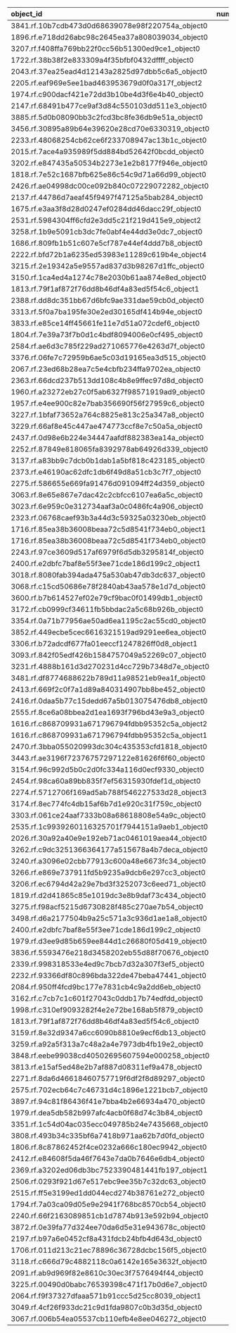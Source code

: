 | object_id                                        |   num_queries |   top1_rate |   top5_rate |   mean_rank |   median_rank |
|:-------------------------------------------------|--------------:|------------:|------------:|------------:|--------------:|
| 3841.rf.10b7cdb473d0d68639078e98f220754a_object0 |             3 |         1   |    1        |     1       |           1   |
| 1896.rf.e718dd26abc98c2645ea37a808039034_object0 |             2 |         1   |    1        |     1       |           1   |
| 3207.rf.f408ffa769bb22f0cc56b51300ed9ce1_object0 |             2 |         1   |    1        |     1       |           1   |
| 1722.rf.38b38f2e833309a4f35bfbf0432dffff_object0 |             1 |         1   |    1        |     1       |           1   |
| 2043.rf.37ea25ead4d12143a2825d97dbb5c6a5_object0 |             1 |         1   |    1        |     1       |           1   |
| 2205.rf.eaf969e5ee1bad463953679d0f0a317f_object2 |             1 |         1   |    1        |     1       |           1   |
| 1974.rf.c900dacf421e72dd3b10be4d3f6e4b40_object0 |             1 |         1   |    1        |     1       |           1   |
| 2147.rf.68491b477ce9af3d84c550103dd511e3_object0 |             1 |         1   |    1        |     1       |           1   |
| 3885.rf.5d0b08090bb3c2fcd3bc8fe36db9e51a_object0 |             1 |         1   |    1        |     1       |           1   |
| 3456.rf.30895a89b64e39620e28cd70e6330319_object0 |             1 |         1   |    1        |     1       |           1   |
| 2233.rf.48068254cb62ce6f233708947ac13b1c_object0 |             1 |         1   |    1        |     1       |           1   |
| 2015.rf.7ace4a935989f5dd884bd52642f0bcdd_object0 |             1 |         1   |    1        |     1       |           1   |
| 3202.rf.e847435a50534b2273e1e2b8177f946e_object0 |             1 |         1   |    1        |     1       |           1   |
| 1818.rf.7e52c1687bfb625e86c54c9d71a66d99_object0 |             1 |         1   |    1        |     1       |           1   |
| 2426.rf.ae04998dc00ce092b840c07229072282_object0 |             1 |         1   |    1        |     1       |           1   |
| 2137.rf.44786d7aeaf45f9497f47125a5bab284_object0 |             1 |         1   |    1        |     1       |           1   |
| 1675.rf.e3aa3f8d28d0247ef0284dd46dacc29f_object0 |             1 |         1   |    1        |     1       |           1   |
| 2531.rf.5984304ff6cfd2e3dd5c21f219d415e9_object2 |             1 |         1   |    1        |     1       |           1   |
| 3258.rf.1b9e5091cb3dc7fe0abf4e44dd3e0dc7_object0 |             1 |         1   |    1        |     1       |           1   |
| 1686.rf.809fb1b51c607e5cf787e44ef4ddd7b8_object0 |             1 |         1   |    1        |     1       |           1   |
| 2222.rf.bfd72b1a6235ed53983e11289c619b4e_object4 |             1 |         1   |    1        |     1       |           1   |
| 3215.rf.2e19342a5e9557ad837d3b98267d1ffc_object0 |             1 |         1   |    1        |     1       |           1   |
| 3150.rf.1ca4ed4a1274c78e2030b61aa874e8ed_object0 |             1 |         1   |    1        |     1       |           1   |
| 1813.rf.79f1af872f76dd8b46df4a83ed5f54c6_object1 |             1 |         1   |    1        |     1       |           1   |
| 2388.rf.dd8dc351bb67d6bfc9ae331dae59cb0d_object0 |             1 |         1   |    1        |     1       |           1   |
| 3313.rf.5f0a7ba195fe30e2ed30165df414b94e_object0 |             1 |         1   |    1        |     1       |           1   |
| 3833.rf.e85ce14ff45661fe11e7d51a072cdef6_object0 |             1 |         1   |    1        |     1       |           1   |
| 1804.rf.7e39a73f7b0d1c4bdf8094006e0cf495_object0 |             1 |         1   |    1        |     1       |           1   |
| 2584.rf.ae6d3c785f229ad271065776e4263d7f_object0 |             1 |         1   |    1        |     1       |           1   |
| 3376.rf.06fe7c72959b6ae5c03d19165ea3d515_object0 |             1 |         1   |    1        |     1       |           1   |
| 2067.rf.23ed68b28ea7c5e4cbfb234ffa9702ea_object0 |             1 |         1   |    1        |     1       |           1   |
| 2363.rf.66dcd237b513dd108c4b8e9ffec97d8d_object0 |             1 |         1   |    1        |     1       |           1   |
| 1960.rf.a23272eb27c0f5ab6327f98571919ad9_object0 |             1 |         1   |    1        |     1       |           1   |
| 1957.rf.e4ee900c82e7bab356690f56f27959c6_object0 |             1 |         1   |    1        |     1       |           1   |
| 3227.rf.1bfaf73652a764c8825e813c25a347a8_object0 |             1 |         1   |    1        |     1       |           1   |
| 3229.rf.66af8e45c447ae474773ccf8e7c50a5a_object0 |             1 |         1   |    1        |     1       |           1   |
| 2437.rf.0d98e6b224e34447aafdf882383ea14a_object0 |             1 |         1   |    1        |     1       |           1   |
| 2252.rf.87849e818065fa8392978ab64926d339_object0 |             1 |         1   |    1        |     1       |           1   |
| 3137.rf.a83bb9c7dcb0b1dab1a5bf818c423185_object0 |             1 |         1   |    1        |     1       |           1   |
| 2373.rf.e46190ac62dfc1db6f49d8a51cb3c7f7_object0 |             1 |         1   |    1        |     1       |           1   |
| 2275.rf.586655e669fa91476d091094ff24d359_object0 |             1 |         1   |    1        |     1       |           1   |
| 3063.rf.8e65e867e7dac42c2cbfcc6107ea6a5c_object0 |             1 |         1   |    1        |     1       |           1   |
| 3023.rf.6e959c0e312734aaf3a0c0486fc4a906_object0 |             1 |         1   |    1        |     1       |           1   |
| 2323.rf.06768caef93b3a44d3c59325a03230eb_object0 |             1 |         1   |    1        |     1       |           1   |
| 1716.rf.85ea38b36008beaa72c5d8541f734eb0_object1 |             1 |         1   |    1        |     1       |           1   |
| 1716.rf.85ea38b36008beaa72c5d8541f734eb0_object0 |             1 |         1   |    1        |     1       |           1   |
| 2243.rf.97ce3609d517af6979f6d5db3295814f_object0 |             1 |         1   |    1        |     1       |           1   |
| 2400.rf.e2dbfc7baf8e55f3ee71cde186d199c2_object1 |             2 |         0.5 |    1        |     2       |           2   |
| 3018.rf.8080fab394ada475a530ab47db3dc637_object0 |             2 |         0.5 |    1        |     1.5     |           1.5 |
| 3068.rf.c15cd50686e78f2840ab43aa578e1d7d_object0 |             3 |         0   |    0        |    36.6667  |          19   |
| 3600.rf.b7b614527ef02e79cf9bac0f01499db1_object0 |             3 |         0   |    0.666667 |     7.66667 |           5   |
| 3172.rf.cb0999cf34611fb5bbdac2a5c68b926b_object0 |             2 |         0   |    0        |    27.5     |          27.5 |
| 3354.rf.0a71b77956ae50ad6ea1195c2ac55cd0_object0 |             2 |         0   |    0        |   127.5     |         127.5 |
| 3852.rf.449ecbe5cec6616321519ad9291ee6ea_object0 |             2 |         0   |    0        |    53       |          53   |
| 3306.rf.b72adcdf677fa01eeccf1247826ff0d8_object1 |             2 |         0   |    0        |     7       |           7   |
| 3093.rf.842f05edf426b1584757049a52269c07_object0 |             1 |         0   |    0        |    36       |          36   |
| 3231.rf.4888b161d3d270231d4cc729b7348d7e_object0 |             1 |         0   |    0        |    21       |          21   |
| 3481.rf.df8774688622b789d11a98521eb9ea1f_object0 |             1 |         0   |    0        |    25       |          25   |
| 2413.rf.669f2c0f7a1d89a840314907bb8be452_object0 |             1 |         0   |    0        |    38       |          38   |
| 2416.rf.0daa5b77c15dedd67a5b013075476db8_object0 |             1 |         0   |    0        |    20       |          20   |
| 2555.rf.8ce6a08bbea2d1ea1693f796bd43e9a3_object0 |             1 |         0   |    0        |    30       |          30   |
| 1616.rf.c868709931a671796794fdbb95352c5a_object2 |             1 |         0   |    0        |    47       |          47   |
| 1616.rf.c868709931a671796794fdbb95352c5a_object1 |             1 |         0   |    0        |    15       |          15   |
| 2470.rf.3bba055020993dc304c435353cfd1818_object0 |             1 |         0   |    0        |   109       |         109   |
| 3443.rf.ae3196f72376757297122e81626f6f60_object0 |             1 |         0   |    1        |     2       |           2   |
| 3154.rf.96c992d5b0c2d0fc334a116d0ecf9330_object0 |             1 |         0   |    0        |     6       |           6   |
| 2454.rf.98ca60a89bb835f7ef56315930fdef1d_object0 |             1 |         0   |    0        |    63       |          63   |
| 2274.rf.5712706f169ad5ab788f546227533d28_object3 |             1 |         0   |    0        |   128       |         128   |
| 3174.rf.8ec774fc4db15af6b7d1e920c31f759c_object0 |             1 |         0   |    0        |   123       |         123   |
| 3303.rf.061ce24aaf7333b08a68618808e54a9c_object0 |             1 |         0   |    0        |     6       |           6   |
| 2535.rf.1c9939260116325701f7944151a9aeb1_object0 |             1 |         0   |    0        |    25       |          25   |
| 2026.rf.30a92a40e9e192eb71ac0461019aea44_object0 |             1 |         0   |    0        |     6       |           6   |
| 3262.rf.c9dc3251366364177a515678a4b7deca_object0 |             1 |         0   |    0        |   120       |         120   |
| 3240.rf.a3096e02cbb77913c600a48e6673fc34_object0 |             1 |         0   |    0        |    97       |          97   |
| 3266.rf.e869e737911fd5b9235a9dcb6e297cc3_object0 |             1 |         0   |    0        |    96       |          96   |
| 3206.rf.ec6794d42a29e7bd3f3252073c6eed71_object0 |             1 |         0   |    1        |     4       |           4   |
| 1819.rf.d2d41865c85e1019dc3e8b9daf73c434_object0 |             1 |         0   |    0        |    45       |          45   |
| 3275.rf.f98acf5215d6730828f485c270ae7b54_object0 |             1 |         0   |    0        |    86       |          86   |
| 3498.rf.d6a2177504b9a25c571a3c936d1ae1a8_object0 |             1 |         0   |    0        |    72       |          72   |
| 2400.rf.e2dbfc7baf8e55f3ee71cde186d199c2_object0 |             1 |         0   |    1        |     5       |           5   |
| 1979.rf.d3ee9d85b659ee844d1c26680f05d419_object0 |             1 |         0   |    1        |     2       |           2   |
| 3836.rf.5593476e218d3458202eb55d88f70676_object0 |             1 |         0   |    1        |     2       |           2   |
| 2339.rf.998318533e4ed9c7bcb7d32a307f3ef5_object0 |             1 |         0   |    0        |   110       |         110   |
| 2232.rf.93366df80c896bda322de47beba47441_object0 |             1 |         0   |    1        |     2       |           2   |
| 2084.rf.950ff4fcd9bc177e7831cb4c9a2dd6eb_object0 |             1 |         0   |    1        |     2       |           2   |
| 3162.rf.c7cb7c1c601f27043c0ddb17b74edfdd_object0 |             1 |         0   |    1        |     5       |           5   |
| 1998.rf.c310ef9093282f4e2e72be168ab5f879_object0 |             1 |         0   |    0        |    20       |          20   |
| 1813.rf.79f1af872f76dd8b46df4a83ed5f54c6_object0 |             1 |         0   |    1        |     5       |           5   |
| 3159.rf.8e32d9347a6cc6090b8810e9ecf6db13_object0 |             1 |         0   |    0        |    16       |          16   |
| 3259.rf.a92a5f313a7c48a2a4e7973db4fb19e2_object0 |             1 |         0   |    0        |    38       |          38   |
| 3848.rf.eebe99038cd40502695607594e000258_object0 |             1 |         0   |    1        |     2       |           2   |
| 3813.rf.e15af5ed48e2b7af887d08311ef9a478_object0 |             1 |         0   |    0        |   109       |         109   |
| 2271.rf.8da6d46618460757719f6df2f8d89297_object0 |             1 |         0   |    0        |    21       |          21   |
| 2575.rf.702ecb64c7c46731d4c1896e1221bcb7_object0 |             1 |         0   |    0        |    20       |          20   |
| 3897.rf.94c81f86436f41e7bba4b2e66934a470_object0 |             1 |         0   |    0        |    55       |          55   |
| 1979.rf.dea5db582b997afc4acb0f68d74c3b84_object0 |             1 |         0   |    1        |     2       |           2   |
| 3351.rf.1c54d04ac035ecc049785b24e7435668_object0 |             1 |         0   |    0        |    64       |          64   |
| 3808.rf.493b34c335bf6a7418b971aa62b7d0fd_object0 |             1 |         0   |    0        |    33       |          33   |
| 1806.rf.8c87862452f4ce0232a666c180ec9942_object0 |             1 |         0   |    1        |     3       |           3   |
| 2412.rf.e84608f5da46f7643e7da0b7646e6db4_object0 |             1 |         0   |    1        |     2       |           2   |
| 2369.rf.a3202ed06db3bc7523390481441fb197_object1 |             1 |         0   |    0        |     9       |           9   |
| 2506.rf.0293f921d67e517ebc9ee35b7c32dc63_object0 |             1 |         0   |    0        |    23       |          23   |
| 2515.rf.ff5e3199ed1dd044ecd274b38761e272_object0 |             1 |         0   |    0        |    34       |          34   |
| 1794.rf.7a03ca09d05e9e2941f768bc8570cb54_object0 |             1 |         0   |    1        |     2       |           2   |
| 2240.rf.66f2163089851cb1d7874b913e592b94_object0 |             1 |         0   |    0        |    96       |          96   |
| 3872.rf.0e39fa77d324ee70da6d5e31e943678c_object0 |             1 |         0   |    1        |     4       |           4   |
| 2197.rf.b97a6e0452cf8a431fdcb24bfb4d643d_object0 |             1 |         0   |    1        |     5       |           5   |
| 1706.rf.011d213c21ec78896c36728dcbc156f5_object0 |             1 |         0   |    0        |     9       |           9   |
| 3118.rf.c666d79c4882118c0a6142e165e3632f_object0 |             1 |         0   |    1        |     5       |           5   |
| 2091.rf.ab9d969f82e8610c30ec3f7576494f44_object0 |             1 |         0   |    0        |   113       |         113   |
| 3225.rf.00490d0babc76539398c471f17b0d6e7_object0 |             1 |         0   |    0        |     6       |           6   |
| 2064.rf.f9f37327dfaaa571b91ccc5d25cc8039_object1 |             1 |         0   |    0        |    47       |          47   |
| 3049.rf.4cf26f933dc21c9d1fda9807c0b3d35d_object0 |             1 |         0   |    0        |   140       |         140   |
| 3067.rf.006b54ea05537cb110efb4e8ee046272_object0 |             1 |         0   |    1        |     2       |           2   |